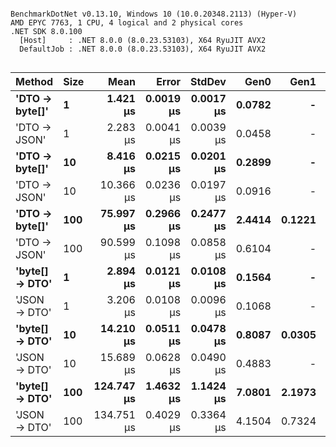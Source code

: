 ```

BenchmarkDotNet v0.13.10, Windows 10 (10.0.20348.2113) (Hyper-V)
AMD EPYC 7763, 1 CPU, 4 logical and 2 physical cores
.NET SDK 8.0.100
  [Host]     : .NET 8.0.0 (8.0.23.53103), X64 RyuJIT AVX2
  DefaultJob : .NET 8.0.0 (8.0.23.53103), X64 RyuJIT AVX2


```
| Method         | Size | Mean       | Error     | StdDev    | Gen0   | Gen1   | Allocated |
|--------------- |----- |-----------:|----------:|----------:|-------:|-------:|----------:|
| **&#39;DTO → byte[]&#39;** | **1**    |   **1.421 μs** | **0.0019 μs** | **0.0017 μs** | **0.0782** |      **-** |    **1320 B** |
| &#39;DTO → JSON&#39;   | 1    |   2.283 μs | 0.0041 μs | 0.0039 μs | 0.0458 |      - |     776 B |
| **&#39;DTO → byte[]&#39;** | **10**   |   **8.416 μs** | **0.0215 μs** | **0.0201 μs** | **0.2899** |      **-** |    **4920 B** |
| &#39;DTO → JSON&#39;   | 10   |  10.366 μs | 0.0236 μs | 0.0197 μs | 0.0916 |      - |    1712 B |
| **&#39;DTO → byte[]&#39;** | **100**  |  **75.997 μs** | **0.2966 μs** | **0.2477 μs** | **2.4414** | **0.1221** |   **40968 B** |
| &#39;DTO → JSON&#39;   | 100  |  90.599 μs | 0.1098 μs | 0.0858 μs | 0.6104 |      - |   11288 B |
| **&#39;byte[] → DTO&#39;** | **1**    |   **2.894 μs** | **0.0121 μs** | **0.0108 μs** | **0.1564** |      **-** |    **2672 B** |
| &#39;JSON → DTO&#39;   | 1    |   3.206 μs | 0.0108 μs | 0.0096 μs | 0.1068 |      - |    1800 B |
| **&#39;byte[] → DTO&#39;** | **10**   |  **14.210 μs** | **0.0511 μs** | **0.0478 μs** | **0.8087** | **0.0305** |   **13592 B** |
| &#39;JSON → DTO&#39;   | 10   |  15.689 μs | 0.0628 μs | 0.0490 μs | 0.4883 |      - |    8488 B |
| **&#39;byte[] → DTO&#39;** | **100**  | **124.747 μs** | **1.4632 μs** | **1.1424 μs** | **7.0801** | **2.1973** |  **118824 B** |
| &#39;JSON → DTO&#39;   | 100  | 134.751 μs | 0.4029 μs | 0.3364 μs | 4.1504 | 0.7324 |   73192 B |
